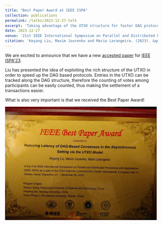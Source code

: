 ```yaml
---
title: "Best Paper Award at IEEE ISPA"
collection: publications
permalink: /talks/2023-12-27-talk
excerpt: 'Taking advantage of the UTXO structure for faster DAG protocols'
date: 2023-12-27
venue: '21st IEEE International Symposium on Parallel and Distributed Processing with Applications'
citation: 'Keyang Liu, Maxim Jourenko and Mario Larangeira. (2023). &quot;Reducing Latency of DAG-Based Consensus in the Asynchronous.&quot; <i>IEEE ISPA 2023</i>.'
---
```


We are excited to announce that we have a new [accepted paper](https://arxiv.org/abs/2307.15269) 
 for [IEEE ISPA'23](http://www.ieee-hust-ncc.org/2023/ISPA/conferenceprogram.html).

Liu has presented the idea of exploiting the rich structure of the UTXO in order to speed up the DAG based protocols. Entries in the UTXO can be tracked along the DAG structure, therefore the counting of votes among participants can be easily counted, thus making the settlement of a transactions easier.

What is also very important is that we received the Best Paper Award!

<img  src="/images/talks/2023-12-27/paper-award.jpg" width="500">





